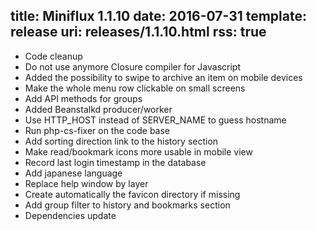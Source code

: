 title: Miniflux 1.1.10
date: 2016-07-31
template: release
uri: releases/1.1.10.html
rss: true
---

- Code cleanup
- Do not use anymore Closure compiler for Javascript
- Added the possibility to swipe to archive an item on mobile devices
- Make the whole menu row clickable on small screens
- Add API methods for groups
- Added Beanstalkd producer/worker
- Use HTTP_HOST instead of SERVER_NAME to guess hostname
- Run php-cs-fixer on the code base
- Add sorting direction link to the history section
- Make read/bookmark icons more usable in mobile view
- Record last login timestamp in the database
- Add japanese language
- Replace help window by layer
- Create automatically the favicon directory if missing
- Add group filter to history and bookmarks section
- Dependencies update
